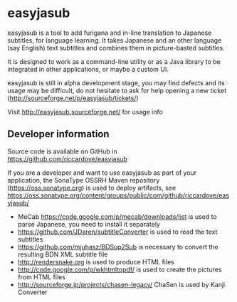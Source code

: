 easyjasub
=========

easyjasub is a tool to add furigana and in-line translation to Japanese subtitles, for language learning. 
It takes Japanese and an other language (say English) text subtitles and combines them in picture-basted subtitles.

It is designed to work as a command-line utility or as a Java library to be integrated in other applications, or maybe a custom UI.

easyjasub is still in alpha development stage, you may find defects and its usage may be difficult, do not hesitate to ask for help opening a new ticket (http://sourceforge.net/p/easyjasub/tickets/)

Visit http://easyjasub.sourceforge.net/ for usage info

Developer information
---------------------

Source code is available on GitHub in https://github.com/riccardove/easyjasub

If you are a developer and want to use easyjasub as part of your application, the SonaType OSSRH Maven repository (https://oss.sonatype.org) is used to deploy artifacts,
see https://oss.sonatype.org/content/groups/public/com/github/riccardove/easyjasub/

- MeCab https://code.google.com/p/mecab/downloads/list is used to parse Japanese, you need to install it separately
- https://github.com/JDaren/subtitleConverter is used to read the text subtitles
- https://github.com/mjuhasz/BDSup2Sub is necessary to convert the resulting BDN XML subtitle file
- http://rendersnake.org is used to produce HTML files
- http://code.google.com/p/wkhtmltopdf/ is used to create the pictures from HTML files
- http://sourceforge.jp/projects/chasen-legacy/ ChaSen is used by Kanji Converter

